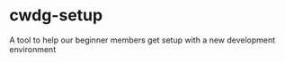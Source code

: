 cwdg-setup
==========

A tool to help our beginner members get setup with a new development environment